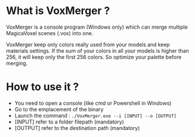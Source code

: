 # What is VoxMerger ? 

VoxMerger is a console program (Windows only) which can merge multiple MagicaVoxel scenes (.vox) into one.

VoxMerger keep only colors really used from your models and keep materials settings. If the sum of your colors in all your models is higher than 256, it will keep only the first 256 colors. So optimize your palette before merging. 

# How to use it ? 

- You need to open a console (like cmd or Powershell in Windows)
- Go to the emplacement of the binary
- Launch the command : `./VoxMerger.exe --i [INPUT] --o [OUTPUT]`
- [INPUT] refer to a folder filepath (mandatory)
- [OUTPUT] refer to the destination path (mandatory)



